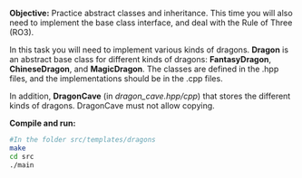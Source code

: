 **Objective:** Practice abstract classes and inheritance. This time
  you will also need to implement the base class interface, and deal
  with the Rule of Three (RO3).

In this task you will need to implement various kinds of
dragons. **Dragon** is an abstract base class for different kinds of
dragons:  **FantasyDragon**, **ChineseDragon**, and **MagicDragon**. The
classes are defined in the .hpp files,
and the implementations should be in the .cpp files.

In addition, **DragonCave** (in
*dragon_cave.hpp/cpp*) that stores the different kinds of dragons. DragonCave 
must not allow copying.


**Compile and run:**
```bash
#In the folder src/templates/dragons
make
cd src
./main
```